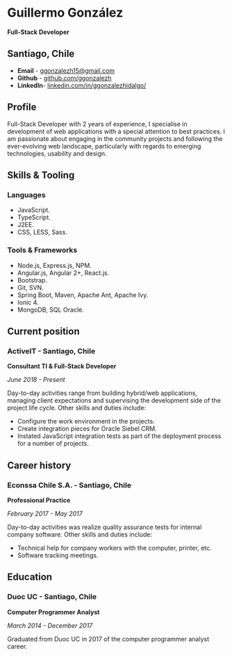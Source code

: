 # Guillermo González

**Full-Stack Developer**

## Santiago, Chile
- **Email** - [ggonzalezh15@gmail.com](mailto:ggonzalezh15@gmail.com)
- **Github** - [github.com/ggonzalezh](https://github.com/ggonzalezh)
- **LinkedIn**- [linkedin.com/in/ggonzalezhidalgo/](https://www.linkedin.com/in/ggonzalezhidalgo/)

## Profile
 Full-Stack Developer with 2 years of experience, I specialise in development of web applications with a  special attention to best practices. I am passionate about engaging in the community projects and following the ever-evolving web landscape, particularly with regards to emerging technologies, usability and design.

 ## Skills & Tooling
 
 ### Languages
 - JavaScript.
 - TypeScript.
 - J2EE.
 - CSS, LESS, Sass.

 ### Tools & Frameworks
 - Node.js, Express.js, NPM.
 - Angular.js, Angular 2+, React.js.
 - Bootstrap.
 - Git, SVN.
 - Spring Boot, Maven, Apache Ant, Apache Ivy.
 - Ionic 4.
 - MongoDB, SQL Oracle.

## Current position

### ActiveIT - Santiago, Chile
**Consultant TI & Full-Stack Developer**

_June 2018 - Present_

Day-to-day activities range from building hybrid/web applications, managing client expectations and supervising the development side of the project life cycle.
Other skills and duties include:

- Configure the work environment in the projects.
- Create integration pieces for Oracle Siebel CRM.
- Instated JavaScript integration tests as part of the deployment process for a number of projects.

## Career history

### Econssa Chile S.A. - Santiago, Chile

**Professional Practice**

_February 2017 - May 2017_

Day-to-day activities was realize quality assurance tests for internal company software. Other skills and duties include:

- Technical help for company workers with the computer, printer, etc.
- Software tracking meetings.

## Education

### Duoc UC - Santiago, Chile

**Computer Programmer Analyst**

_March 2014 - December 2017_

Graduated from Duoc UC in 2017 of the computer programmer analyst career.